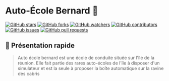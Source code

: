 # Auto-École Bernard 👋

[![GitHub stars](https://img.shields.io/github/stars/Auto-Ecole-Bernard/.github.svg?style=social&label=Star)](https://github.com/Auto-Ecole-Bernard/.github)
[![GitHub forks](https://img.shields.io/github/forks/Auto-Ecole-Bernard/.github.svg?style=social&label=Fork)](https://github.com/Auto-Ecole-Bernard/.github/forks)
[![GitHub watchers](https://img.shields.io/github/watchers/Auto-Ecole-Bernard/.github.svg?style=social&label=Watch)](https://github.com/Auto-Ecole-Bernard/.github/watchers)
[![GitHub contributors](https://img.shields.io/github/contributors/Auto-Ecole-Bernard/.github.svg)](https://github.com/Auto-Ecole-Bernard/.github/graphs/contributors)
[![GitHub issues](https://img.shields.io/github/issues/Auto-Ecole-Bernard/.github.svg)](https://github.com/Auto-Ecole-Bernard/.github/issues)
[![GitHub pull requests](https://img.shields.io/github/issues-pr/Auto-Ecole-Bernard/.github.svg)](https://github.com/Auto-Ecole-Bernard/.github/pulls)



## 🚀 Présentation rapide

> Auto école bernard est une école de conduite située sur l'île de la réunion.
> Elle fait partie des rares auto-écoles de l'île à disposer d'un simulateur
> et est la seule à proposer la boîte automatique sur la ravine des cabris

